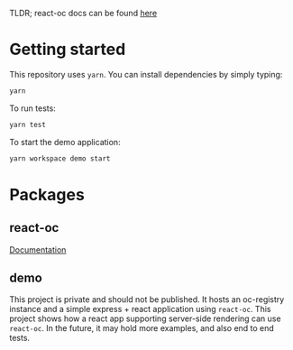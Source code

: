 TLDR; react-oc docs can be found [here](packages/react-oc/README.md)

# Getting started
This repository uses `yarn`. You can install dependencies by simply typing:
```bash
yarn
```

To run tests:
```bash
yarn test
```

To start the demo application:
```bash
yarn workspace demo start
```

# Packages
## react-oc
[Documentation](packages/react-oc/README.md)

## demo
This project is private and should not be published. It hosts an oc-registry instance and a simple express + react application using `react-oc`. This project shows how a react app supporting server-side rendering can use `react-oc`. In the future, it may hold more examples, and also end to end tests.